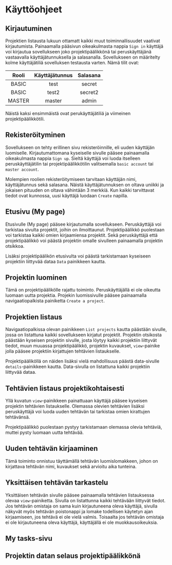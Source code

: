 # Käyttöohjeet

## Kirjautuminen
Projektien listausta lukuun ottamatt kaikki muut toiminnallisuudet vaativat kirjautumista. Painaamalla pääsivun oikeakulmasta nappia `Sign in` käyttäjä voi kirjautua sovellukseen joko projektipäälikkönä tai peruskäyttäjänä vastaavalla käyttäjätunnuksella ja salasanalla. Sovellukseen on määritelty kolme käyttäjätiliä sovelluksen testausta varten. Nämä tilit ovat:

|Rooli  | Käyttäjätunnus | Salasana  |
|:-----:|:--------------:|:---------:|
|BASIC  |    test        | secret    |
|BASIC  |    test2       | secret2   |
|MASTER |    master      | admin     |

Näistä kaksi ensimmäistä ovat perukäyttäjätiliä ja viimeinen projektipäälikkötili.

## Rekisteröityminen
Sovellukseen on tehty erillinen sivu rekisteröinnille, eli uuden käyttäjän luomiselle. Kirjautumattomana kyseiselle sivulle pääsee painaamalla oikeakulmasta nappia `Sign up`. Sieltä käyttäjä voi luoda itselleen peruskäyttäjätilin tai projektipäälikkötilin valitsemalla `basic account` tai `master account`. 

Molempien roolien rekisteröitymiseen tarvitaan käyttäjän nimi, käyttäjätunnus sekä salasana. Näistä käyttäjätunnuksen on oltava uniikki ja jokaisen pituuden on oltava vähintään 3 merkkiä. Kun kaikki tarvittavat tiedot ovat kunnossa, uusi käyttäjä luodaan `Create` napilla.

## Etusivu (My page)
Etusivulle (My page) pääsee kirjautumalla sovellukseen. Peruskäyttäjä voi tarkistaa sivulta projektit, joihin on ilmoittaunut. Projektipäälikkö puolestaan voi tarkistaa kaikki omien kirjaamiensa projektit. Sekä peruskäyttäjä että projektipäälikkö voi päästä projektin omalle sivulleen painaamalla projektin otsikkoa.

Lisäksi projektipäälikön etusivulta voi päästä tarkistamaan kyseiseen projektiin liittyvää dataa `Data` painikkeen kautta.

## Projektin luominen
Tämä on projektipäälikölle rajattu toiminto. Peruskäyttäjällä ei ole oikeutta luomaan uutta projektia. Projekin luomissivulle pääsee painaamalla navigaatiopalkista painiketta `Create a project`.

## Projektien listaus
Navigaatiopalkissa olevan painikkeen `List projects` kautta päästään sivulle, jossa on listattuna kaikki sovellukseen kirjatut projektit. Projektin otsikosta päästään kyseisen projektin sivulle, josta löytyy kaikki projektiin liittyvät tiedot, muun muuassa projektipäälikkö, projektin kuvaukset, `view`-painike jolla pääsee projektiin kirjattujen tehtävien listaukselle.

Projektipääliköllä on näiden lisäksi vielä mahdollisuus päästä data-sivulle `details`-painikkeen kautta. Data-sivulla on listattuna kaikki projektiin liittyvää dataa.

## Tehtävien listaus projektikohtaisesti
Yllä kuvatun `view`-painikkeen painattuaan käyttäjä pääsee kyseisen projektin tehtävien listaukselle. Olemassa olevien tehtävien lisäksi peruskäyttäjä voi luoda uuden tehtävän tai tarkistaa omien kirattujen tehtävänsä. 

Projektipäälikkö puolestaan pystyy tarkistamaan olemassa olevia tehtäviä, muttei pysty luomaan uutta tehtävää.

## Uuden tehtävän kirjaaminen
Tämä toiminto onnistuu täyttämällä tehtävän luomislomakkeen, johon on kirjattava tehtävän nimi, kuvaukset sekä arvioitu aika tunteina.

## Yksittäisen tehtävän tarkastelu
Yksittäisen tehtävän sivulle pääsee painaamalla tehtävien listauksessa olevaa `view`-painiketta. Sivulla on listattunna kaikki tehtävään liittyvät tiedot. Jos tehtävän omistaja on sama kuin kirjautuneena oleva käyttäjä, sivulla näkyvät myös tehtävän poistonappi ja lomake todellisen käytetyn ajan kirjaamiseen, jos tehtävä ei ole vielä valmis. Toisaalta jos tehtävän omistaja ei ole kirjautuneena oleva käyttäjä, käyttäjällä ei ole muokkausoikeuksia.

## My tasks-sivu


## Projektin datan selaus projektipäälikkönä